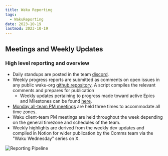 ```yaml
---
title: Waku Reporting
tags:
  - WakuReporting
date: 2023-10-19
lastmod: 2023-10-19
---
```

## Meetings and Weekly Updates

### High level reporting and overview

- Daily standups are posted in the team [discord](https://discord.waku.org).
- Weekly progress reports are submitted as comments on open issues in any public waku-org [github repository](https://github.com/orgs/waku-org/repositories). A script compiles the relevant comments and prepares for publication 
	- Weekly updates pertaining to progress made toward active Epics and Milestones can be found [here](https://roadmap.logos.co/tags/waku-updates).
- [Monday all-team PM meetings](https://minutes.logos.co/tags/waku-all-team-pm/) are held three times to accommodate all time zones.
- Waku client-team PM meetings are held throughout the week depending on the general timezone and schedules of the team.
- Weekly highlights are derived from the weekly dev updates and compiled in Notion for wider publication by the Comms team via the "Waku Wednesday" series on X. 

![Reporting Pipeline](https://i.imgur.com/xJaO3UB.png)